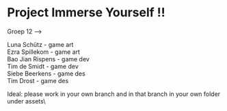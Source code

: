# Project Immerse Yourself !!

Groep 12 -->

Luna Schütz - game art<br>
Ezra Spillekom - game art<br>
Bao Jian Rispens - game dev<br>
Tim de Smidt - game dev<br>
Siebe Beerkens - game des<br>
Tim Drost - game des<br>

Ideal: please work in your own branch and in that branch in your own folder under assets\